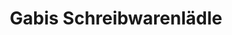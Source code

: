 ---
title: "Gabis Schreibwarenlädle"
url: /eggenstein-leopoldshafen/gabis-schreibwarenlaedle/
shop: Schreibwaren
---